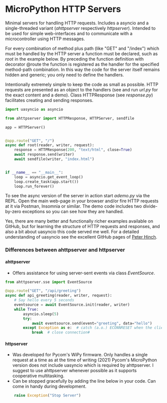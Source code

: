 # MicroPython HTTP Servers

Minimal servers for handling HTTP requests. Includes a asyncio and a single-threaded variant (*ahttpserver* respectively *httpserver*). Intended to be used for simple web-interfaces and to communicate with a microcontroller using HTTP messages.

For every combination of method plus path (like "GET" and "/index") which must be handled by the HTTP server a function must be declared, such as *root* in the example below. By preceding the function definition with decorator @route the function is registered as the handler for the specified method-path combination. In this way the code for the server itself remains hidden and generic; you only need to define the handlers.

Intentionally extremely simple to keep the code as small as possible. HTTP requests are presented as an object to the handlers (see and run *url.py* for the exact content and a demo). Class HTTPResponse (see *response.py*) facilitates creating and sending responses.

``` Python
import uasyncio as asyncio

from ahttpserver import HTTPResponse, HTTPServer, sendfile

app = HTTPServer()


@app.route("GET", "/")
async def root(reader, writer, request):
    response = HTTPResponse(200, "text/html", close=True)
    await response.send(writer)
    await sendfile(writer, "index.html")


if __name__ == "__main__":
    loop = asyncio.get_event_loop()
    loop.create_task(app.start())
    loop.run_forever()
```
To see the async version of the server in action start *ademo.py* via the REPL. Open the main web-page in your browser and/or fire HTTP requests at it via Postman, Insomnia or similar. The demo code includes two divide-by-zero exceptions so you can see how they are handled.

Yes, there are many better and functionally richer examples available on GitHub, but for learning the structure of HTTP requests and responses, and also a bit about uasyncio this code served me well. For a detailed understanding of uasyncio see the excellent GitHub pages of [Peter Hinch](https://github.com/peterhinch/micropython-async/blob/master/v3/docs/TUTORIAL.md).

### Differences between ahttpserver and httpserver
#### ahttpserver
- Offers assistance for using server-sent events via class *EventSource*.
``` Python
from ahttpserver.sse import EventSource

@app.route("GET", "/api/greeting")
async def api_greeting(reader, writer, request):
    # Say hello every 5 seconds
    eventsource = await EventSource.init(reader, writer)
    while True:
        asyncio.sleep(5)
        try:
            await eventsource.send(event="greeting", data="hello")
        except Exception as e:  # catch (a.o.) ECONNRESET when the client has disappeared
            break  # close connection#
```
#### httpserver
- Was developed for Pycom's WiPy firmware. Only handles a single request at a time as at the time of writing (2021) Pycom's MicroPython version does not include uasyncio which is required by ahttpserver. I suggest to use ahttpserver whenever possible as it supports cooperative multitasking.
- Can be stopped gracefully by adding the line below in your code. Can come in handy during development.
``` Python
    raise Exception("Stop Server")
```
